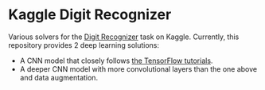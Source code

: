 # Kaggle Digit Recognizer

Various solvers for the
[Digit Recognizer](https://www.kaggle.com/c/digit-recognizer) task on Kaggle.
Currently, this repository provides 2 deep learning solutions:

* A CNN model that closely follows
[the TensorFlow tutorials](https://www.tensorflow.org/tutorials/layers).
* A deeper CNN model with more convolutional layers than the one above and data
augmentation.
